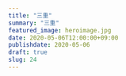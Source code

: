 ```yaml
---
title: "三重"
summary: "三重"
featured_image: heroimage.jpg
date: 2020-05-06T12:00:00+09:00
publishdate: 2020-05-06
draft: true
slug: 24
---
```

